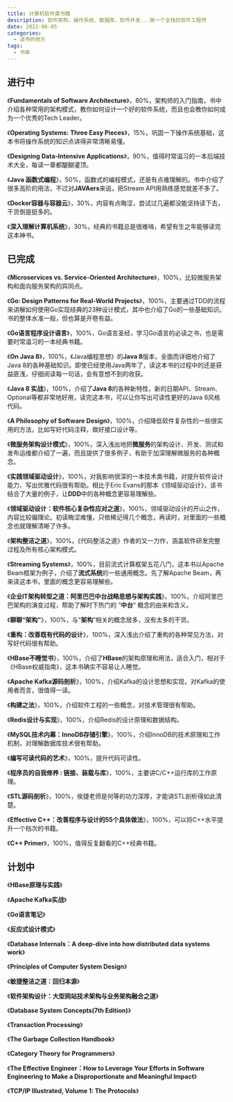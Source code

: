 ```yaml
---
title: 计算机软件类书籍
description: 软件架构、操作系统、数据库、软件开发...做一个全栈的软件工程师
date: 2021-06-05
categories:
  - 读书的地方 
tags:
  - 书单
---
```


## 进行中

《**Fundamentals of Software Architecture**》，80%，架构师的入门指南，书中介绍各种常用的架构模式，教你如何设计一个好的软件系统，而且也会教你如何成为一个优秀的Tech Leader。

《**Operating Systems: Three Easy Pieces**》，15%，巩固一下操作系统基础，这本书将操作系统的知识点讲得非常清晰易懂。

《**Designing Data-Intensive Applications**》，90%，值得时常温习的一本后端技术大全，每读一章都醍醐灌顶。

《**Java 函数式编程**》，50%，函数式的编程模式，还是有点难理解的。书中介绍了很多高阶的用法，不过对**JAVAers**来说，把Stream API用熟练感觉就差不多了。

《**Docker容器与容器云**》，30%，内容有点晦涩，尝试过几遍都没能坚持读下去，干货倒是挺多的。

《**深入理解计算机系统**》，30%，经典的书籍总是很难啃，希望有生之年能够读完这本神书。

## 已完成

《**Microservices vs. Service-Oriented Architecture**》，100%，比较微服务架构和面向服务架构的异同点。

《**Go: Design Patterns for Real-World Projects**》，100%，主要通过TDD的流程来讲解如何使用Go实现经典的23种设计模式，其中也介绍了Go的一些基础知识。书的整体水准一般，但也算是开卷有益。

《**Go语言程序设计语言**》，100%，Go语言圣经，学习Go语言的必读之书，也是需要时常温习的一本经典书籍。

《**On Java 8**》，100%，《Java编程思想》的**Java 8**版本，全面而详细地介绍了Java 8的各种基础知识。即使已经使用Java两年了，读这本书的过程中的还是获益匪浅，仔细阅读每一句话，会有意想不到的收获。

《**Java 8 实战**》，100%，介绍了**Java 8**的各种新特性，新的日期API、Stream、Optional等都非常地好用，读完这本书，可以让你写出可读性更好的Java 8风格代码。

《**A Philosophy of Software Design**》，100%，介绍降低软件复杂性的一些很实用的方法，比如写好代码注释，做好接口设计等。

《**微服务架构设计模式**》，100%，深入浅出地把**微服务**的架构设计、开发、测试和发布运维都介绍了一遍，而且提供了很多例子，有助于加深理解微服务的各种概念。

《**实践领域驱动设计**》，100%，对我影响很深的一本技术类书籍，对提升软件设计能力、写出优雅代码很有帮助。相比于Eric Evans的那本《领域驱动设计》，该书结合了大量的例子，让**DDD**中的各种概念更容易理解些。

《**领域驱动设计：软件核心复杂性应对之道**》，100%，领域驱动设计的开山之作，内容比较偏理论。初读晦涩难懂，只依稀记得几个概念，再读时，对里面的一些概念也就理解清晰了许多。

《**架构整洁之道**》，100%，《代码整洁之道》作者的又一力作，涵盖软件研发完整过程及所有核心架构模式。

《**Streaming Systems**》，100%，目前流式计算框架五花八门，这本书以Apache Beam框架为例子，介绍了**流式系统**的一些通用概念。先了解Apache Beam，再来读这本书，里面的概念更容易理解些。

《**企业IT架构转型之道：阿里巴巴中台战略思想与架构实践**》，100%，介绍阿里巴巴架构的演变过程，帮助了解时下热门的 “**中台**“ 概念的由来和含义。

《**聊聊“架构”**》，100%，与“**架构**”相关的概念居多，没有太多的干货。

《**重构：改善既有代码的设计**》，100%，深入浅出介绍了重构的各种常见方法，对写好代码很有帮助。

《**HBase不睡觉书**》，100%，介绍了**HBase**的架构原理和用法，适合入门，相对于《HBase权威指南》，这本书确实不容易让人睡觉。

《**Apache Kafka源码剖析**》，100%，介绍Kafka的设计思想和实现，对Kafka的使用者而言，很值得一读。

《**构建之法**》，100%，介绍软件工程的一些概念，对技术管理很有帮助。

《**Redis设计与实现**》，100%，介绍Redis的设计原理和数据结构。

《**MySQL技术内幕：InnoDB存储引擎**》，100%，介绍InnoDB的技术原理和工作机制，对理解数据库技术很有帮助。

《**编写可读代码的艺术**》，100%，提升代码可读性。

《**程序员的自我修养 : 链接、装载与库**》，100%，主要讲C/C++运行库的工作原理。

《**STL源码剖析**》，100%，侯捷老师是何等的功力深厚，才能讲STL剖析得如此清楚。

《**Effective C++：改善程序与设计的55个具体做法**》，100%，可以将C++水平提升一个档次的书籍。

《**C++ Primer**》，100%，值得反复翻看的C++经典书籍。

## 计划中

《**HBase原理与实践**》

《**Apache Kafka实战**》

《**Go语言笔记**》

《**反应式设计模式**》

《**Database Internals：A deep-dive into how distributed data systems work**》

《**Principles of Computer System Design**》

《**敏捷整洁之道：回归本源**》

《**软件架构设计：大型网站技术架构与业务架构融合之道**》

《**Database System Concepts(7th Edition)**》

《**Transaction Processing**》

《**The Garbage Collection Handbook**》

《**Category Theory for Programmers**》

《**The Effective Engineer：How to Leverage Your Efforts in Software Engineering to Make a Disproportionate and Meaningful Impact**》

《**TCP/IP Illustrated, Volume 1: The Protocols**》


